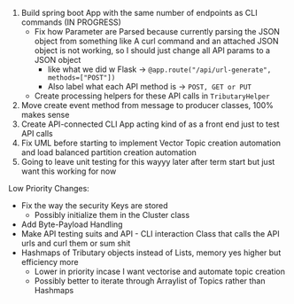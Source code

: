 
1. Build spring boot App with the same number of endpoints as CLI commands (IN PROGRESS)
    - Fix how Parameter are Parsed because currently parsing the JSON object from something like A curl command and an attached JSON object is not working, so I should just change all API params to a JSON object
        - like what we did w Flask -> `@app.route("/api/url-generate", methods=["POST"])`
        - Also label what each API method is -> `POST, GET or PUT`
    - Create processing helpers for these API calls in `TributaryHelper`
2. Move create event method from message to producer classes, 100% makes sense
3. Create API-connected CLI App acting kind of as a front end just to test API calls
3. Fix UML before starting to implement Vector Topic creation automation and load balanced partition creation automation
5. Going to leave unit testing for this wayyy later after term start but just want this working for now




Low Priority Changes:
- Fix the way the security Keys are stored
    - Possibly initialize them in the Cluster class
- Add Byte-Payload Handling
- Make API testing suits and API - CLI interaction Class that calls the API urls and curl them or sum shit
- Hashmaps of Tributary objects instead of Lists, memory yes higher but efficiency more
    - Lower in priority incase I want vectorise and automate topic creation
    - Possibly better to iterate through Arraylist of Topics rather than Hashmaps

